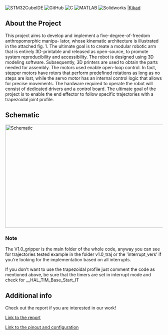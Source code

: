 ![STM32CubeIDE](https://img.shields.io/badge/STM32CubeIDE-%20lightblue?style=flat&logo=stmicroelectronics&link=https%3A%2F%2Fgithub.com%2FPhersax)
![GitHub](https://img.shields.io/badge/Github-purple?style=flat&logo=github&link=https%3A%2F%2Fgithub.com%2FPhersax)
![C](https://img.shields.io/badge/-%20darkblue?style=flat-square&logo=C)
![MATLAB](https://img.shields.io/badge/MATLAB-blue)
![Solidworks](https://img.shields.io/badge/SolidWorks-red?logo=solidworks&logoColor=white)
|[Kikad](https://img.shields.io/badge/KiCad-black?logo=kicad&logoColor=white)

## About the Project

This project aims to develop and implement a five-degree-of-freedom anthropomorphic manipu-
lator, whose kinematic architecture is illustrated in the attached fig. 1. The ultimate goal is to
create a modular robotic arm that is entirely 3D-printable and released as open-source, to promote
system reproducibility and accessibility.
The robot is designed using 3D modeling software. Subsequently, 3D printers are used to obtain
the parts needed for assembly. The motors used enable open-loop control.
In fact, stepper motors have rotors that perform predefined rotations as long as no steps are lost,
while the servo motor has an internal control logic that allows for precise movements.
The hardware required to operate the robot will consist of dedicated drivers and a control board.
The ultimate goal of the project is to enable the end effector to follow specific trajectories with a
trapezoidal joint profile.


## Schematic

<img src="schematic/schematic.jpg" alt="Schematic" width="510" height="330">

### Note
The V1.0_gripper is the main folder of the whole code, anyway you can see for trajectories tested example in the folder v1.0_traj or the 'interrupt_vers' if you're looking for the implementation based on all interrupts. 

If you don't want to use the trapezoidal profile just comment the code as mentioned above, be sure that the timers are set in interrupt mode and check for __HAL_TIM_Base_Start_IT 

## Additional info
Check out the report if you are interested in our work!

[Link to the report](Dr5_report.pdf)

[Link to the pinout and configuration](Dr5_pinout&configuration.pdf)
